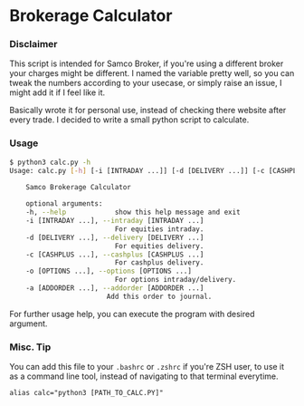 # Brokerage Calculator

### Disclaimer
This script is intended for Samco Broker, if you're using a different broker your charges might be different. I named the variable pretty well, so you can tweak the numbers according to your usecase, or simply raise an issue, I might add it if I feel like it.

Basically wrote it for personal use, instead of checking there website after every trade. I decided to write a small python script to calculate.

### Usage
```bash
$ python3 calc.py -h
Usage: calc.py [-h] [-i [INTRADAY ...]] [-d [DELIVERY ...]] [-c [CASHPLUS ...]] [-o [OPTIONS...]]
   
    Samco Brokerage Calculator

    optional arguments:
    -h, --help            show this help message and exit
    -i [INTRADAY ...], --intraday [INTRADAY ...]
                          For equities intraday.
    -d [DELIVERY ...], --delivery [DELIVERY ...]
                          For equities delivery.
    -c [CASHPLUS ...], --cashplus [CASHPLUS ...]
                          For cashplus delivery.
    -o [OPTIONS ...], --options [OPTIONS ...]
                          For options intraday/delivery.
    -a [ADDORDER ...], --addorder [ADDORDER ...]
                        Add this order to journal.
```

For further usage help, you can execute the program with desired argument.

### Misc. Tip
You can add this file to your `.bashrc` or `.zshrc` if you're ZSH user, to use it as a command line tool, instead of navigating to that terminal everytime.
```
alias calc="python3 [PATH_TO_CALC.PY]"
```
